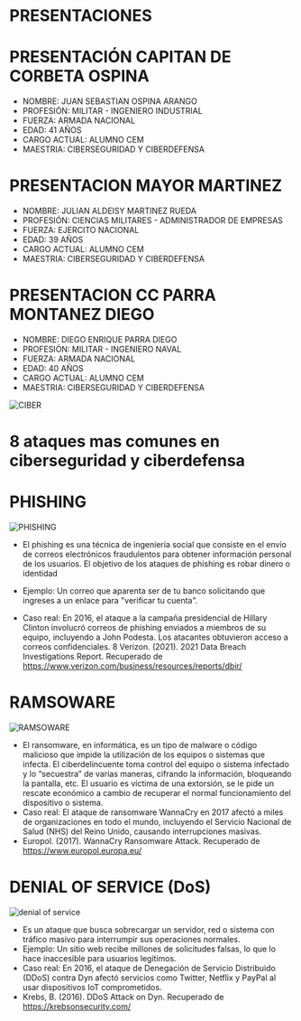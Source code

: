# PRESENTACIONES

# PRESENTACIÓN CAPITAN DE CORBETA OSPINA
* NOMBRE: JUAN SEBASTIAN OSPINA ARANGO
* PROFESIÓN: MILITAR - INGENIERO INDUSTRIAL
* FUERZA: ARMADA NACIONAL
* EDAD: 41 AÑOS 
* CARGO ACTUAL: ALUMNO CEM
* MAESTRIA: CIBERSEGURIDAD Y CIBERDEFENSA

# PRESENTACION MAYOR MARTINEZ 
* NOMBRE: JULIAN ALDEISY MARTINEZ RUEDA
* PROFESIÓN: CIENCIAS MILITARES - ADMINISTRADOR DE EMPRESAS
* FUERZA: EJERCITO NACIONAL
* EDAD: 39 AÑOS
* CARGO ACTUAL: ALUMNO CEM
* MAESTRIA: CIBERSEGURIDAD Y CIBERDEFENSA

# PRESENTACION CC PARRA MONTANEZ DIEGO
* NOMBRE: DIEGO ENRIQUE PARRA DIEGO
* PROFESIÓN: MILITAR - INGENIERO NAVAL
* FUERZA: ARMADA NACIONAL
* EDAD: 40 AÑOS
* CARGO ACTUAL: ALUMNO CEM
* MAESTRIA: CIBERSEGURIDAD Y CIBERDEFENSA


![CIBER](https://www.responsabilidadconsejerosydirectivos.com/wp-content/uploads/2021/02/ciber-1100x640@2x.jpg)

# 8 ataques mas comunes en ciberseguridad y ciberdefensa

# PHISHING
![PHISHING](https://blog.hackmetrix.com/wp-content/uploads/2024/04/Introduccion-al-Phishing-y-la-Ingenieria-Social-1160x680.jpg)

* El phishing es una técnica de ingeniería social que consiste en el envío de correos electrónicos fraudulentos para obtener información personal de los usuarios. El objetivo de los ataques de phishing es robar dinero o identidad

* Ejemplo: Un correo que aparenta ser de tu banco solicitando que ingreses a un enlace para "verificar tu cuenta".
* Caso real: En 2016, el ataque a la campaña presidencial de Hillary Clinton involucró correos de phishing enviados a miembros de su equipo, incluyendo a John Podesta. Los atacantes obtuvieron acceso a correos confidenciales.
8 Verizon. (2021). 2021 Data Breach Investigations Report. Recuperado de https://www.verizon.com/business/resources/reports/dbir/

# RAMSOWARE
![RAMSOWARE](https://latam.kaspersky.com/content/es-mx/images/repository/isc/2021/ransomware.jpg)

* El ransomware, en informática, es un tipo de malware o código malicioso que impide la utilización de los equipos o sistemas que infecta. El ciberdelincuente toma control del equipo o sistema infectado y lo “secuestra” de varias maneras, cifrando la información, bloqueando la pantalla, etc. El usuario es víctima de una extorsión, se le pide un rescate económico a cambio de recuperar el normal funcionamiento del dispositivo o sistema.
* Caso real: El ataque de ransomware WannaCry en 2017 afectó a miles de organizaciones en todo el mundo, incluyendo el Servicio Nacional de Salud (NHS) del Reino Unido, causando interrupciones masivas.
*  Europol. (2017). WannaCry Ransomware Attack. Recuperado de https://www.europol.europa.eu/

# DENIAL OF SERVICE (DoS)

![denial of service](https://cdn.prod.website-files.com/5ff66329429d880392f6cba2/62826a3497d4ec066e41c9f0_DoS%20in%20action.jpg)

* Es un ataque que busca sobrecargar un servidor, red o sistema con tráfico masivo para interrumpir sus operaciones normales.
* Ejemplo: Un sitio web recibe millones de solicitudes falsas, lo que lo hace inaccesible para usuarios legítimos.
* Caso real: En 2016, el ataque de Denegación de Servicio Distribuido (DDoS) contra Dyn afectó servicios como Twitter, Netflix y PayPal al usar dispositivos IoT comprometidos.
*  Krebs, B. (2016). DDoS Attack on Dyn. Recuperado de https://krebsonsecurity.com/
 
